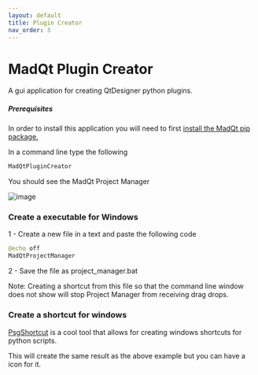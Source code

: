 ```yaml
---
layout: default
title: Plugin Creator
nav_order: 3
---
```

# MadQt Plugin Creator
A gui application for creating QtDesigner python plugins.


##### Prerequisites
In order to install this application you will need to first
[install the MadQt pip package.](https://madponyinteractive.github.io/MadQt/get-started.html)

In a command line type the following
```python
MadQtPluginCreator
```

You should see the MadQt Project Manager

![image](https://user-images.githubusercontent.com/30872066/147564757-4022a05d-09b1-46f1-ab56-04056f3b8a38.png)


### Create a executable for Windows
1 - Create a new file in a text and paste the following code
```python
@echo off
MadQtProjectManager
```
2 - Save the file as project_manager.bat

Note: Creating a shortcut from this file so that the command line window\
does not show will stop Project Manager from receiving drag drops.

### Create a shortcut for windows
[PsgShortcut](https://pypi.org/project/psgshortcut/) is a cool tool that allows for
creating windows shortcuts for python scripts.

This will create the same result as the above example but you can have a icon for it.
